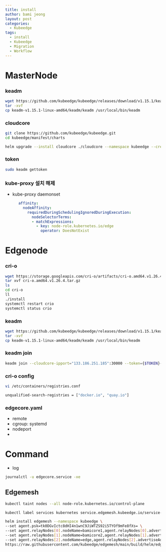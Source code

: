 ```yaml
---
title: install
author: bami jeong
layout: post
categories:
  - Kubeedge
tags:
  - install
  - Kubeedge
  - Migration
  - Workflow
---
```



# MasterNode

### keadm
```bash
wget https://github.com/kubeedge/kubeedge/releases/download/v1.15.1/keadm-v1.15.1-linux-amd64.tar.gz
tar -xvf 
cp keadm-v1.15.1-linux-amd64/keadm/keadm /usr/local/bin/keadm
```
### cloudcore 
```bash
git clone https://github.com/kubeedge/kubeedge.git
cd kubeedge/manifest/charts
```

```bash
helm upgrade --install cloudcore ./cloudcore --namespace kubeedge --create-namespace -f ./cloudcore/values.yaml --set cloudCore.modules.cloudHub.advertiseAddress[0]=133.186.220.206
```


### token
```bash
sudo keadm gettoken
```

### kube-proxy 설치 해제
- kube-proxy daemonset 
```yaml
      affinity:
        nodeAffinity:
          requiredDuringSchedulingIgnoredDuringExecution:
            nodeSelectorTerms:
            - matchExpressions:
              - key: node-role.kubernetes.io/edge
                operator: DoesNotExist
```
# Edgenode

### cri-o
```bash
wget https://storage.googleapis.com/cri-o/artifacts/cri-o.amd64.v1.26.4.tar.gz
tar xvf cri-o.amd64.v1.26.4.tar.gz 
ls
cd cri-o
ll
./install 
systemctl restart crio
systemctl status crio
```
### keadm
```bash
wget https://github.com/kubeedge/kubeedge/releases/download/v1.15.1/keadm-v1.15.1-linux-amd64.tar.gz
tar -xvf 
cp keadm-v1.15.1-linux-amd64/keadm/keadm /usr/local/bin/keadm
```

### keadm join
```bash
keadm join --cloudcore-ipport="133.186.251.185":30000 --token={$TOKEN}--kubeedge-version=v1.14.1 --remote-runtime-endpoint=unix:///var/run/crio/crio.sock
```

### cri-o config
```bash
vi /etc/containers/registries.conf
```

```bash
unqualified-search-registries = ["docker.io", "quay.io"]
```

### edgecore.yaml
- remote
- cgroup: systemd
- nodeport 
-
# Command
- log
```bash
journalctl -u edgecore.service -xe
```


## Edgemesh

```bash
kubectl taint nodes --all node-role.kubernetes.io/control-plane
```

```bash
kubectl label services kubernetes service.edgemesh.kubeedge.io/service-proxy-name="edgemesh"
```

```bash
helm install edgemesh --namespace kubeedge \
--set agent.psk=tk0DGvIctc8dHI4n1wnC9JiWTZS92i5TYOf9mFe8fXs= \
--set agent.relayNodes[0].nodeName=bamicore1,agent.relayNodes[0].advertiseAddress="{PUBLIC_IP}" \
--set agent.relayNodes[1].nodeName=bamicore2,agent.relayNodes[1].advertiseAddress="{PRIVATE_IP,PUBLIC_IP}" \
--set agent.relayNodes[2].nodeName=edge,agent.relayNodes[2].advertiseAddress="{PRIVATE_IP,PUBLIC_IP}" \
https://raw.githubusercontent.com/kubeedge/edgemesh/main/build/helm/edgemesh.tgz
```

